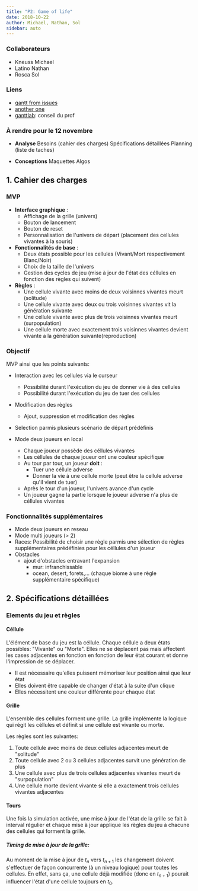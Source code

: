 ```yaml
---
title: "P2: Game of life"
date: 2018-10-22
author: Michael, Nathan, Sol
sidebar: auto
---
```


### Collaborateurs

* Kneuss Michael
* Latino Nathan
* Rosca Sol

### Liens

* [gantt from issues](https://github.com/neyric/gh-issues-gantt)
* [another one](https://github.com/realm/github-gantt)
* [ganttlab](https://www.ganttlab.org/): conseil du prof

### À rendre pour le 12 novembre

* **Analyse**
<Check state="true">Besoins (cahier des charges)</Check>
<Check state="false">Spécifications détaillées</Check>
<Check state="false">Planning (liste de taches)</Check>


* **Conceptions**
<Check state="false">Maquettes </Check>
<Check state="false">Algos</Check>

## 1. Cahier des charges

### MVP
* **Interface graphique** :
    * Affichage de la grille (univers)
    * Bouton de lancement
    * Bouton de reset
    * Personnalisation de l'univers de départ (placement des cellules vivantes à la souris)
* **Fonctionnalités de base** :
    * Deux états possible pour les cellules (Vivant/Mort respectivement Blanc/Noir)
    * Choix de la taille de l'univers
    * Gestion des cycles de jeu (mise à jour de l'état des céllules en fonction des règles qui suivent)
* **Règles** :
    * Une cellule vivante avec moins de deux voisinnes vivantes meurt (solitude)
    * Une cellule vivante avec deux ou trois voisinnes vivantes vit la génération suivante
    * Une cellule vivante avec plus de trois voisinnes vivantes meurt (surpopulation)
    * Une cellule morte avec exactement trois voisinnes vivantes devient vivante a la génération suivante(reproduction)


### Objectif
MVP ainsi que les points suivants:

* Interaction avec les cellules via le curseur
    * Possibilité durant l'exécution du jeu de donner vie à des cellules
    * Possibilité durant l'exécution du jeu de tuer des cellules

* Modification des règles
    * Ajout, suppression et modification des règles

* Selection parmis plusieurs scénario de départ prédéfinis

* Mode deux joueurs en local
    * Chaque joueur possède des céllules vivantes
    * Les céllules de chaque joueur ont une couleur spécifique
    * Au tour par tour, un joueur **doit** :
        * Tuer une céllule adverse
        * Donner la vie à une cellule morte (peut être la cellule adverse qu'il vient de tuer)
    * Après le tour d'un joueur, l'univers avance d'un cycle
    * Un joueur gagne la partie lorsque le joueur adverse n'a plus de céllules vivantes

### Fonctionnalités supplémentaires
* Mode deux joueurs en reseau
* Mode multi joueurs (> 2)
* Races: Possibilité de choisir une règle parmis une sélection de règles supplémentaires prédéfinies pour les céllules d'un joueur
* Obstacles
    * ajout d'obstacles entravant l'expansion 
        * mur: infranchissable
        * ocean, desert, forets,... (chaque biome à une règle supplémentaire spécifique)



## 2. Spécifications détaillées

### Elements du jeu et règles

#### Céllule
L'élément de base du jeu est la céllule. Chaque céllule a deux états possibles: "Vivante" ou "Morte". Elles ne se déplacent pas mais affectent les cases adjacentes en fonction en fonction de leur état courant et donne l'impression de se déplacer.

* Il est nécessaire qu'elles puissent mémoriser leur position ainsi que leur état
* Elles doivent être capable de changer d'état à la suite d'un clique
* Elles nécessitent une couleur différente pour chaque état

#### Grille
L'ensemble des cellules forment une grille. La grille implémente la logique qui régit les céllules et définit si une céllule est vivante ou morte.

Les règles sont les suivantes:
1. Toute cellule avec moins de deux cellules adjacentes meurt de "solitude"
2. Toute cellule avec 2 ou 3 cellules adjacentes survit une génération de plus
3. Une cellule avec plus de trois cellules adjacentes vivantes meurt de "surpopulation"
4. Une cellule morte devient vivante si elle a exactement trois cellules vivantes adjacentes

#### Tours
Une fois la simulation activée, une mise à jour de l'état de la grille se fait à interval régulier et chaque mise à jour applique les règles du jeu à chacune des cellules qui forment la grille.

<Container type="warning" header="Point chaud">

##### Timing de mise à jour de la grille:

Au moment de la mise à jour de $t_n$ vers $t_{n+1}$ les changement doivent s'effectuer de façon concurrente (à un niveau logique) pour toutes les cellules. En effet, sans ça, une cellule déjà modifiée (donc en $t_{n+1}$) pourait influencer l'état d'une cellule toujours en $t_0$.

</Container>